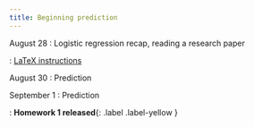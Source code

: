 ```yaml
---
title: Beginning prediction
---
```


August 28
: Logistic regression recap, reading a research paper

: [LaTeX instructions](https://sta712-f23.github.io/homework/latex_instructions/)

August 30
: Prediction

September 1
: Prediction

: **Homework 1 released**{: .label .label-yellow }

